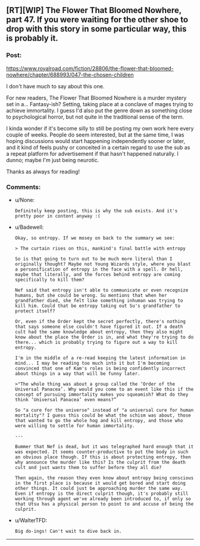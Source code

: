 ## [RT][WIP] The Flower That Bloomed Nowhere, part 47. If you were waiting for the other shoe to drop with this story in some particular way, this is probably it.

### Post:

https://www.royalroad.com/fiction/28806/the-flower-that-bloomed-nowhere/chapter/688993/047-the-chosen-children

I don't have much to say about this one.

For new readers, The Flower That Bloomed Nowhere is a murder mystery set in a... Fantasy-ish? Setting, taking place at a conclave of mages trying to achieve immortality. I guess I'd also put the genre down as something close to psychological horror, but not quite in the traditional sense of the term.

I kinda wonder if it's become silly to still be posting my own work here every couple of weeks. People do seem interested, but at the same time, I was hoping discussions would start happening independently sooner or later, and it kind of feels pushy or conceited in a certain regard to use the sub as a repeat platform for advertisement if that hasn't happened naturally. I dunno; maybe I'm just being neurotic.

Thanks as always for reading!

### Comments:

- u/None:
  ```
  Definitely keep posting, this is why the sub exists. And it's pretty poor in content anyway :(
  ```

- u/Badewell:
  ```
  Okay, so entropy. If we mosey on back to the summary we see:

  > The curtain rises on this, mankind's final battle with entropy

  So is that going to turn out to be much more literal than I originally thought? Maybe not Young Wizards style, where you blast a personification of entropy in the face with a spell. Or hell, maybe that literally, and the forces behind entropy are coming specifically to kill them?

  Nef said that entropy isn't able to communicate or even recognize humans, but she could be wrong. Su mentions that when her grandfather died, she felt like something inhuman was trying to kill him. Could that be entropy taking out Su's grandfather to protect itself?

  Or, even if the Order kept the secret perfectly, there's nothing that says someone else couldn't have figured it out. If a death cult had the same knowledge about entropy, then they also might know about the place the Order is in, and what they're trying to do there... which is probably trying to figure out a way to kill entropy.

  I'm in the middle of a re-read keeping the latest information in mind... I may be reading too much into it but I'm becoming convinced that one of Kam's roles is being confidently incorrect about things in a way that will be funny later.

  >"The whole thing was about a group called the ‘Order of the Universal Panacea’. Why would you come to an event like this if the concept of pursuing immortality makes you squeamish? What do they think ‘Universal Panacea’ even means?”

  So "a cure for the universe" instead of "a universal cure for human mortality"? I guess this could be what the schism was about, those that wanted to go the whole hog and kill entropy, and those who were willing to settle for human immortality. 

  ---

  Bummer that Nef is dead, but it was telegraphed hard enough that it was expected. It seems counter-productive to put the body in such an obvious place though. If this is about protecting entropy, then why announce the murder like this? Is the culprit from the death cult and just wants them to suffer before they all die?

  Then again, the reason they even know about entropy being conscious in the first place is because it would get bored and start doing other things. It could just be approaching murder the same way. Even if entropy is the direct culprit though, it's probably still working through agent we've already been introduced to, if only so that Utsu has a physical person to point to and accuse of being the culprit.
  ```

- u/WalterTFD:
  ```
  Big do-ings! Can't wait to dive back in.
  ```

---

